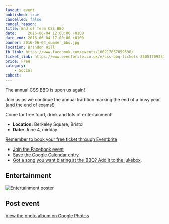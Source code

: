 ```yaml
---
layout: event
published: true
cancelled: false
cancel_reason:
title: End of Term CSS BBQ
date:     2016-06-04 12:00:00 +0100
date_end: 2016-06-04 17:00:00 +0100
banner: 2016-06-04_summer_bbq.jpg
location: Brandon Hill
fb_link: https://www.facebook.com/events/100217857059598/
ticket_link: https://www.eventbrite.co.uk/e/css-bbq-tickets-25051709337
price: Free
category:
    - Social
cohost:
---
```


The annual CSS BBQ is upon us again!

Join us as we continue the annual tradition marking the end of a busy year (and the end of exams!)

Come for free food, drink and lots of entertainment!

* **Location:** Berkeley Square, Bristol
* **Date:** June 4, midday

[Remember to book your free ticket through Eventbrite](https://www.eventbrite.co.uk/e/css-bbq-tickets-25051709337)

* [Join the Facebook event](https://www.facebook.com/events/100217857059598/)
* [Save the Google Calendar entry](https://calendar.google.com/calendar/render?eid=aWc0YnQ0dW1ncnRvOXQ0Z3QwM29idHZqdTAgY3NzYnJpc3RvbC5jby51a19jbW1iNzdpNGtkNmQ5b2tmdjVuYzFwaWJuMEBn)
* [Got a song you want blaring at the BBQ? Add it to the jukebox](http://goo.gl/forms/1fQzdA7E68).


## Entertainment

![Entertainment poster](/assets/images/contrib/blog/2016-summer-bbq-ents.jpg)

## Post event
[View the photo album on Google Photos](https://goo.gl/photos/yLmv6sp8RroHCBbX6)
